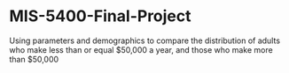 # MIS-5400-Final-Project
Using parameters and demographics to compare the distribution of adults who make less than or equal $50,000 a year, and those who make more than $50,000

